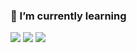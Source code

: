 ### 🌱 I’m currently learning

<!--
**jjojun/jjojun** is a ✨ _special_ ✨ repository because its `README.md` (this file) appears on your GitHub profile.

Here are some ideas to get you started:

- 🔭 I’m currently working on ...
- 🌱 I’m currently learning ...
- 👯 I’m looking to collaborate on ...
- 🤔 I’m looking for help with ...
- 💬 Ask me about ...
- 📫 How to reach me: ...
- 😄 Pronouns: ...
- ⚡ Fun fact: ...
-->
<img src="https://img.shields.io/badge/language--C-blue?style=flat&logo=C&logoColor=FFF61E"/>
<img src="https://img.shields.io/badge/instagram-FFE4E1?style=flat&logo=Instagram&logoColor=E4405F"/>
<img src="https://img.shields.io/badge/Premiere Pro-6157A5?style=flat&logo=Adobe Premiere Pro&logoColor=9999FF"/>
